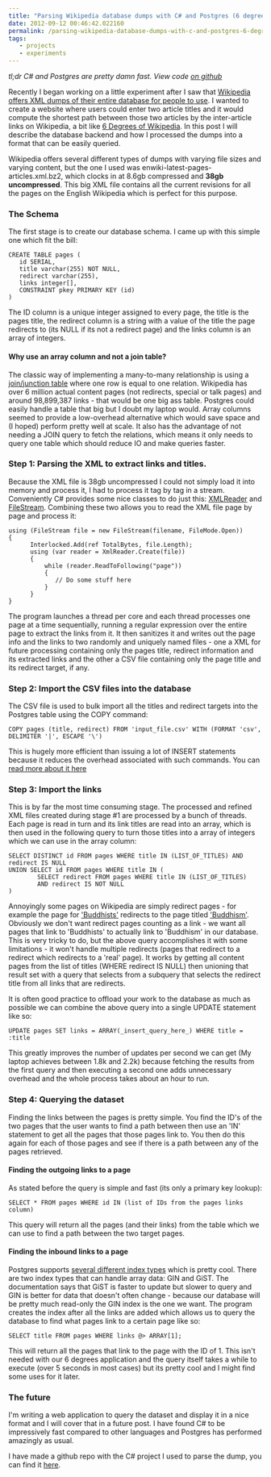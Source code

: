 ```yaml
---
title: "Parsing Wikipedia database dumps with C# and Postgres (6 degrees of Wikipedia)"
date: 2012-09-12 00:46:42.022160
permalink: /parsing-wikipedia-database-dumps-with-c-and-postgres-6-degrees-of-wikipedia
tags:
   - projects
   - experiments
---
```


*tl;dr C# and Postgres are pretty damn fast. View code [on github](https://github.com/orf/Wikipedia-XML-Processor)*

Recently I began working on a little experiment after I saw that [Wikipedia offers XML dumps of their entire database for people to use](https://dumps.wikimedia.org/enwiki/latest/). I wanted to create a website where users could enter two article titles and it would compute the shortest path between those two articles by the inter-article links on Wikipedia, a bit like [6 Degrees of Wikipedia](https://mu.netsoc.ie/wiki/). In this post I will describe the database backend and how I processed the dumps into a format that can be easily queried.

Wikipedia offers several different types of dumps with varying file sizes and varying content, but the one I used was enwiki-latest-pages-articles.xml.bz2, which clocks in at 8.6gb compressed and __38gb uncompressed__. This big XML file contains all the current revisions for all the pages on the English Wikipedia which is perfect for this purpose.

### The Schema
The first stage is to create our database schema. I came up with this simple one which fit the bill:


    CREATE TABLE pages (
       id SERIAL,
       title varchar(255) NOT NULL,
       redirect varchar(255),
       links integer[],
       CONSTRAINT pkey PRIMARY KEY (id)
    )


The ID column is a unique integer assigned to every page, the title is the pages title, the redirect column is a string with a value of the title the page redirects to (its NULL if its not a redirect page) and the links column is an array of integers.

#### Why use an array column and not a join table?
The classic way of implementing a many-to-many relationship is using a [join/junction table](https://en.wikipedia.org/wiki/Junction_table) where one row is equal to one relation. Wikipedia has over 6 million actual content pages (not redirects, special or talk pages) and around 98,899,387 links - that would be one big ass table. Postgres could easily handle a table that big but I doubt my laptop would. Array columns seemed to provide a low-overhead alternative which would save space and (I hoped) perform pretty well at scale. It also has the advantage of not needing a JOIN query to fetch the relations, which means it only needs to query one table which should reduce IO and make queries faster.

### Step 1: Parsing the XML to extract links and titles.
Because the XML file is 38gb uncompressed I could not simply load it into memory and process it, I had to process it tag by tag in a stream. Conveniently C# provides some nice classes to do just this: [XMLReader](https://msdn.microsoft.com/en-us/library/system.xml.xmlreader.aspx) and [FileStream](https://msdn.microsoft.com/en-us/library/system.io.filestream(v=vs.110).aspx). Combining these two allows you to read the XML file page by page and process it:


    using (FileStream file = new FileStream(filename, FileMode.Open))
    {
          Interlocked.Add(ref TotalBytes, file.Length);
          using (var reader = XmlReader.Create(file))
          {
              while (reader.ReadToFollowing("page"))
              {
                 // Do some stuff here
              }
          }
    }


The program launches a thread per core and each thread processes one page at a time sequentially, running a regular expression over the entire page to extract the links from it. It then sanitizes it and writes out the page info and the links to two randomly and uniquely named files - one a XML for future processing containing only the pages title, redirect information and its extracted links and the other a CSV file containing only the page title and its redirect target, if any.

### Step 2: Import the CSV files into the database
The CSV file is used to bulk import all the titles and redirect targets into the Postgres table using the COPY command:


    COPY pages (title, redirect) FROM 'input_file.csv' WITH (FORMAT 'csv', DELIMITER '|', ESCAPE '\')

This is hugely more efficient than issuing a lot of INSERT statements because it reduces the overhead associated with such commands. You can [read more about it here](https://www.postgresql.org/docs/9.2/static/sql-copy.html)

### Step 3: Import the links
This is by far the most time consuming stage. The processed and refined XML files created during stage #1 are processed by a bunch of threads. Each page is read in turn and its link titles are read into an array, which is then used in the following query to turn those titles into a array of integers which we can use in the array column:


    SELECT DISTINCT id FROM pages WHERE title IN (LIST_OF_TITLES) AND redirect IS NULL
    UNION SELECT id FROM pages WHERE title IN (
            SELECT redirect FROM pages WHERE title IN (LIST_OF_TITLES) 
            AND redirect IS NOT NULL
    )

Annoyingly some pages on Wikipedia are simply redirect pages - for example the page for ['Buddhists'](https://en.wikipedia.org/wiki/Buddhists) redirects to the page titled [ 'Buddhism'](https://en.wikipedia.org/wiki/Buddhism). Obviously we don't want redirect pages counting as a link - we want all pages that link to 'Buddhists' to actually link to 'Buddhism' in our database. This is very tricky to do, but the above query accomplishes it with some limitations - it won't handle multiple redirects (pages that redirect to a redirect which redirects to a 'real' page). It works by getting all content pages from the list of titles (WHERE redirect IS NULL) then unioning that result set with a query that selects from a subquery that selects the redirect title from all links that are redirects. 

It is often good practice to offload your work to the database as much as possible we can combine the above query into a single UPDATE statement like so:


    UPDATE pages SET links = ARRAY(_insert_query_here_) WHERE title = :title

This greatly improves the number of updates per second we can get (My laptop achieves between 1.8k and 2.2k) because fetching the results from the first query and then executing a second one adds unnecessary overhead and the whole process takes about an hour to run.

### Step 4: Querying the dataset
Finding the links between the pages is pretty simple. You find the ID's of the two pages that the user wants to find a path between then use an 'IN' statement to get all the pages that those pages link to. You then do this again for each of those pages and see if there is a path between any of the pages retrieved.

#### Finding the outgoing links to a page
As stated before the query is simple and fast (its only a primary key lookup):


    SELECT * FROM pages WHERE id IN (list of IDs from the pages links column)

This query will return all the pages (and their links) from the table which we can use to find a path between the two target pages.

#### Finding the inbound links to a page
Postgres supports [several different index types](https://www.postgresql.org/docs/9.2/static/indexes-types.html) which is pretty cool. There are two index types that can handle array data: GIN and GiST. The documentation says that GiST is faster to update but slower to query and GIN is better for data that doesn't often change - because our database will be pretty much read-only the GIN index is the one we want. The program creates the index after all the links are added which allows us to query the database to find what pages link to a certain page like so:


    SELECT title FROM pages WHERE links @> ARRAY[1];

This will return all the pages that link to the page with the ID of 1. This isn't needed with our 6 degrees application and the query itself takes a while to execute (over 5 seconds in most cases) but its pretty cool and I might find some uses for it later.

### The future
I'm writing a web application to query the dataset and display it in a nice format and I will cover that in a future post. I have found C# to be impressively fast compared to other languages and Postgres has performed amazingly as usual. 

I have made a github repo with the C# project I used to parse the dump, you can find it [here](https://github.com/orf/Wikipedia-XML-Processor).
    